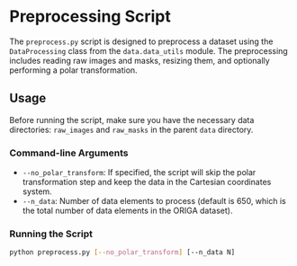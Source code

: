 # Preprocessing Script

The `preprocess.py` script is designed to preprocess a dataset using the `DataProcessing` class from the `data.data_utils` module. The preprocessing includes reading raw images and masks, resizing them, and optionally performing a polar transformation.

## Usage

Before running the script, make sure you have the necessary data directories: `raw_images` and `raw_masks` in the parent `data` directory.

### Command-line Arguments

- `--no_polar_transform`: If specified, the script will skip the polar transformation step and keep the data in the Cartesian coordinates system.
- `--n_data`: Number of data elements to process (default is 650, which is the total number of data elements in the ORIGA dataset).

### Running the Script

```bash
python preprocess.py [--no_polar_transform] [--n_data N]
